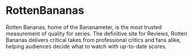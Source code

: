 # RottenBananas
Rotten Bananas, home of the Bananameter, is the most trusted measurement of quality for series. The definitive site for Reviews, Rotten Bananas delivers critical takes from professional critics and fans alike, helping audiences decide what to watch with up-to-date scores.
